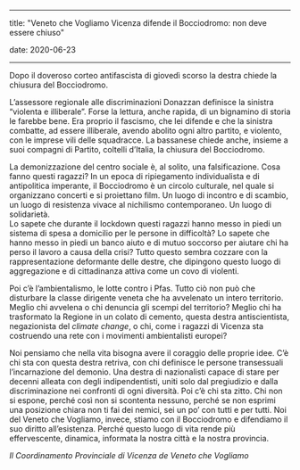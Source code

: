 
---  
title: "Veneto che Vogliamo Vicenza difende il Bocciodromo: non deve essere chiuso"

date: 2020-06-23

---


  

Dopo il doveroso corteo antifascista di giovedì scorso la destra chiede la chiusura del Bocciodromo.

L’assessore regionale alle discriminazioni Donazzan definisce la sinistra “violenta e illiberale”. Forse la lettura, anche rapida, di un bignamino di storia le farebbe bene. Era proprio il fascismo, che lei difende e che la sinistra combatte, ad essere illiberale, avendo abolito ogni altro partito, e violento, con le imprese vili delle squadracce. La bassanese chiede anche, insieme a suoi compagni di Partito, coltelli d’Italia, la chiusura del Bocciodromo.

La demonizzazione del centro sociale è, al solito, una falsificazione. Cosa fanno questi ragazzi? In un epoca di ripiegamento individualista e di antipolitica imperante, il Bocciodromo è un circolo culturale, nel quale si organizzano concerti e si proiettano film. Un luogo di incontro e di scambio, un luogo di resistenza vivace al nichilismo contemporaneo. Un luogo di solidarietà.  
Lo sapete che durante il lockdown questi ragazzi hanno messo in piedi un sistema di spesa a domicilio per le persone in difficoltà? Lo sapete che hanno messo in piedi un banco aiuto e di mutuo soccorso per aiutare chi ha perso il lavoro a causa della crisi? Tutto questo sembra cozzare con la rappresentazione deformante delle destre, che dipingono questo luogo di aggregazione e di cittadinanza attiva come un covo di violenti.

Poi c’è l’ambientalismo, le lotte contro i Pfas. Tutto ciò non può che disturbare la classe dirigente veneta che ha avvelenato un intero territorio. Meglio chi avvelena o chi denuncia gli scempi del territorio? Meglio chi ha trasformato la Regione in un colato di cemento, questa destra antiscientista, negazionista del  _climate change_, o chi, come i ragazzi di Vicenza sta costruendo una rete con i movimenti ambientalisti europei?

Noi pensiamo che nella vita bisogna avere il coraggio delle proprie idee. C’è chi sta con questa destra retriva, con chi definisce le persone transessuali l’incarnazione del demonio. Una destra di nazionalisti capace di stare per decenni alleata con degli indipendentisti, uniti solo dal pregiudizio e dalla discriminazione nei confronti di ogni diversità. Poi c’è chi sta zitto. Chi non si espone, perché così non si scontenta nessuno, perché se non esprimi una posizione chiara non ti fai dei nemici, sei un po’ con tutti e per tutti. Noi del Veneto che Vogliamo, invece, stiamo con il Bocciodromo e difendiamo il suo diritto all’esistenza. Perché questo luogo di vita rende più effervescente, dinamica, informata la nostra città e la nostra provincia.

_Il Coordinamento Provinciale di Vicenza de Veneto che Vogliamo_

